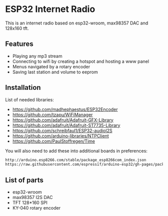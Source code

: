 
# ESP32 Internet Radio

This is an internet radio based on esp32-wroom, max98357 DAC and 128x160 tft.


## Features

- Playing any mp3 stream
- Connecting to wifi by creating a hotspot and hosting a www panel
- Menus navigated by a rotary encoder
- Saving last station and volume to eeprom


## Installation

List of needed libraries:
- https://github.com/madhephaestus/ESP32Encoder
- https://github.com/tzapu/WiFiManager
- https://github.com/adafruit/Adafruit-GFX-Library
- https://github.com/adafruit/Adafruit-ST7735-Library
- https://github.com/schreibfaul1/ESP32-audioI2S
- https://github.com/arduino-libraries/NTPClient
- https://github.com/PaulStoffregen/Time

You will also need to add these into additional boards in preferences:
```bash
http://arduino.esp8266.com/stable/package_esp8266com_index.json
https://raw.githubusercontent.com/espressif/arduino-esp32/gh-pages/package_esp32_index.json
```
    
## List of parts

- esp32-wroom
- max98357 I2S DAC
- TFT 128*160 SPI
- KY-040 rotary encoder



